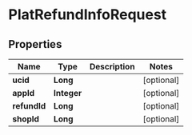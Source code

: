 

# PlatRefundInfoRequest


## Properties

Name | Type | Description | Notes
------------ | ------------- | ------------- | -------------
**ucid** | **Long** |  |  [optional]
**appId** | **Integer** |  |  [optional]
**refundId** | **Long** |  |  [optional]
**shopId** | **Long** |  |  [optional]



